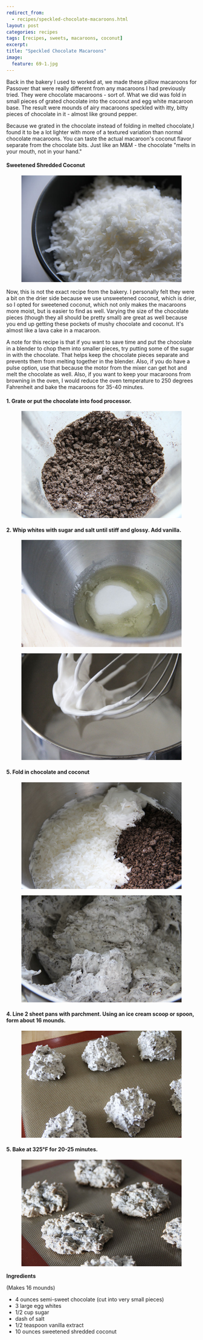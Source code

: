 ```yaml
---
redirect_from: 
  - recipes/speckled-chocolate-macaroons.html
layout: post
categories: recipes
tags: [recipes, sweets, macaroons, coconut]
excerpt: 
title: "Speckled Chocolate Macaroons"
image:
  feature: 69-1.jpg
---
```





Back in the bakery I used to worked at, we made these pillow macaroons for Passover that were really different from any macaroons I had previously tried.  They were chocolate macaroons - sort of.  What we did was fold in small pieces of grated chocolate into the coconut and egg white macaroon base.  The result were mounds of airy macaroons speckled with itty, bitty pieces of chocolate in it - almost like ground pepper.  

Because we grated in the chocolate instead of folding in melted chocolate,I found it to be a lot lighter with more of a textured variation than normal chocolate macaroons.  You can taste the actual macaroon's coconut flavor separate from the chocolate bits. Just like an M&M - the chocolate "melts in your mouth, not in your hand."  

#### Sweetened Shredded Coconut
<figure> <img src='/images/69-4.jpg'> </figure>

Now, this is not the exact recipe from the bakery.  I personally felt they were a bit on the drier side because we use unsweetened coconut, which is drier, so I opted for sweetened coconut, which not only makes the macaroons more moist, but is easier to find as well.  Varying the size of the chocolate pieces (though they all should be pretty small) are great as well because you end up getting these pockets of mushy chocolate and coconut.  It's almost like a lava cake in a macaroon.

A note for this recipe is that if you want to save time and put the chocolate in a blender to chop them into smaller pieces, try putting some of the sugar in with the chocolate.  That helps keep the chocolate pieces separate and prevents them from melting together in the blender.  Also, if you do have a pulse option, use that because the motor from the mixer can get hot and melt the chocolate as well.  Also, if you want to keep your macaroons from browning in the oven, I would reduce the oven temperature to 250 degrees Fahrenheit and bake the macaroons for 35-40 minutes.


#### 1.  Grate or put the chocolate into food processor.
<figure> <img src='/images/69-3.jpg'> </figure>

#### 2. Whip whites with sugar and salt until stiff and glossy.  Add vanilla.
<figure> <img src='/images/69-2.jpg'> </figure>

<figure> <img src='/images/69-5.jpg'> </figure>

#### 5. Fold in chocolate and coconut
<figure> <img src='/images/69-6.jpg'> </figure>

<figure> <img src='/images/69-7.jpg'> </figure>

#### 4. Line 2 sheet pans with parchment. Using an ice cream scoop or spoon, form about 16 mounds.
<figure> <img src='/images/69-8.jpg'> </figure>


#### 5. Bake at 325°F for 20-25 minutes.
<figure> <img src='/images/69-9.jpg'> </figure>
<section class='recipe'>
<p><strong>Ingredients</strong></p>

<p>(Makes 16 mounds)</p>

<ul><li>4 ounces semi-sweet chocolate (cut into very small pieces)</li><li>3 large egg whites</li><li>1/2 cup sugar</li><li>dash of salt</li><li>1/2 teaspoon vanilla extract</li><li>10 ounces sweetened shredded coconut</li></ul></section>